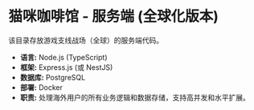 # 猫咪咖啡馆 - 服务端 (全球化版本)

该目录存放游戏支线战场（全球）的服务端代码。

- **语言:** Node.js (TypeScript)
- **框架:** Express.js (或 NestJS)
- **数据库:** PostgreSQL
- **部署:** Docker
- **职责:** 处理海外用户的所有业务逻辑和数据存储，支持高并发和水平扩展。 